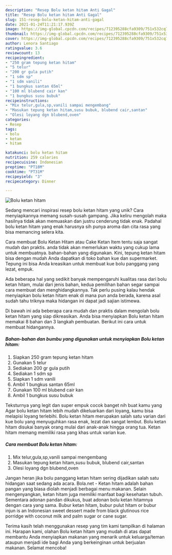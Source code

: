 ```yaml
---
description: "Resep Bolu ketan hitam Anti Gagal"
title: "Resep Bolu ketan hitam Anti Gagal"
slug: 151-resep-bolu-ketan-hitam-anti-gagal
date: 2021-01-24T11:21:17.939Z
image: https://img-global.cpcdn.com/recipes/712395288cfa9309/751x532cq70/bolu-ketan-hitam-foto-resep-utama.jpg
thumbnail: https://img-global.cpcdn.com/recipes/712395288cfa9309/751x532cq70/bolu-ketan-hitam-foto-resep-utama.jpg
cover: https://img-global.cpcdn.com/recipes/712395288cfa9309/751x532cq70/bolu-ketan-hitam-foto-resep-utama.jpg
author: Lenora Santiago
ratingvalue: 3.6
reviewcount: 13
recipeingredient:
- "250 gram tepung ketan hitam"
- "5 telur"
- "200 gr gula putih"
- "1 sdm sp"
- "1 sdm vanili"
- "1 bungkus santan 65ml"
- "100 ml blubend cair kan"
- "1 bungkus susu bubuk"
recipeinstructions:
- "Mix telur,gula,sp,vanili sampai mengembang"
- "Masukan tepung ketan hitam,susu bubuk, blubend cair,santan"
- "Olesi loyang dgn blubend,oven"
categories:
- Resep
tags:
- bolu
- ketan
- hitam

katakunci: bolu ketan hitam 
nutrition: 259 calories
recipecuisine: Indonesian
preptime: "PT18M"
cooktime: "PT31M"
recipeyield: "3"
recipecategory: Dinner

---
```



![Bolu ketan hitam](https://img-global.cpcdn.com/recipes/712395288cfa9309/751x532cq70/bolu-ketan-hitam-foto-resep-utama.jpg)

Sedang mencari inspirasi resep bolu ketan hitam yang unik? Cara menyiapkannya memang susah-susah gampang. Jika keliru mengolah maka hasilnya tidak akan memuaskan dan justru cenderung tidak enak. Padahal bolu ketan hitam yang enak harusnya sih punya aroma dan cita rasa yang bisa memancing selera kita.

Cara membuat Bolu Ketan Hitam atau Cake Ketan Item tentu saja sangat mudah dan praktis. anda tidak akan memerlukan waktu yang cukup lama untuk membuatnya. bahan-bahan yang digunakan. Kini, tepung ketan hitam bisa dengan mudah Anda dapatkan di toko bahan kue dan supermarket. Tepung ini bisa Anda kreasikan untuk membuat kue bolu panggang yang lezat, empuk.

Ada beberapa hal yang sedikit banyak mempengaruhi kualitas rasa dari bolu ketan hitam, mulai dari jenis bahan, kedua pemilihan bahan segar sampai cara membuat dan menghidangkannya. Tak perlu pusing kalau hendak menyiapkan bolu ketan hitam enak di mana pun anda berada, karena asal sudah tahu triknya maka hidangan ini dapat jadi sajian istimewa.


Di bawah ini ada beberapa cara mudah dan praktis dalam mengolah bolu ketan hitam yang siap dikreasikan. Anda bisa menyiapkan Bolu ketan hitam memakai 8 bahan dan 3 langkah pembuatan. Berikut ini cara untuk membuat hidangannya.

<!--inarticleads1-->

##### Bahan-bahan dan bumbu yang digunakan untuk menyiapkan Bolu ketan hitam:

1. Siapkan 250 gram tepung ketan hitam
1. Gunakan 5 telur
1. Sediakan 200 gr gula putih
1. Sediakan 1 sdm sp
1. Siapkan 1 sdm vanili
1. Ambil 1 bungkus santan 65ml
1. Gunakan 100 ml blubend cair kan
1. Ambil 1 bungkus susu bubuk


Teksturnya yang legit dan super empuk cocok banget nih buat kamu yang Agar bolu ketan hitam lebih mudah dikeluarkan dari loyang, kamu bisa melapisi loyang terlebihi. Bolu ketan hitam merupakan salah satu varian dari kue bolu yang menyuguhkan rasa enak, lezat dan sangat lembut. Bolu ketan hitam disukai banyak orang mulai dari anak-anak hingga orang tua. Ketan hitam memang memiliki rasa yang khas untuk varian kue. 

<!--inarticleads2-->

##### Cara membuat Bolu ketan hitam:

1. Mix telur,gula,sp,vanili sampai mengembang
1. Masukan tepung ketan hitam,susu bubuk, blubend cair,santan
1. Olesi loyang dgn blubend,oven


Jangan heran jika bolu panggang ketan hitam sering dijadikan salah satu hidangan saat sedang ada acara. Bola.net - Ketan hitam adalah bahan pangan yang biasa diolah menjadi berbagai menu makanan. Selain mengenyangkan, ketan hitam juga memiliki manfaat bagi kesehatan tubuh. Sementara adonan pandan dikukus, buat adonan bolu ketan hitamnya dengan cara yang sama. Bubur ketan hitam, bubur pulut hitam or bubur injun is an Indonesian sweet dessert made from black glutinous rice porridge with coconut milk and palm sugar or cane sugar. 

Terima kasih telah menggunakan resep yang tim kami tampilkan di halaman ini. Harapan kami, olahan Bolu ketan hitam yang mudah di atas dapat membantu Anda menyiapkan makanan yang menarik untuk keluarga/teman ataupun menjadi ide bagi Anda yang berkeinginan untuk berjualan makanan. Selamat mencoba!
